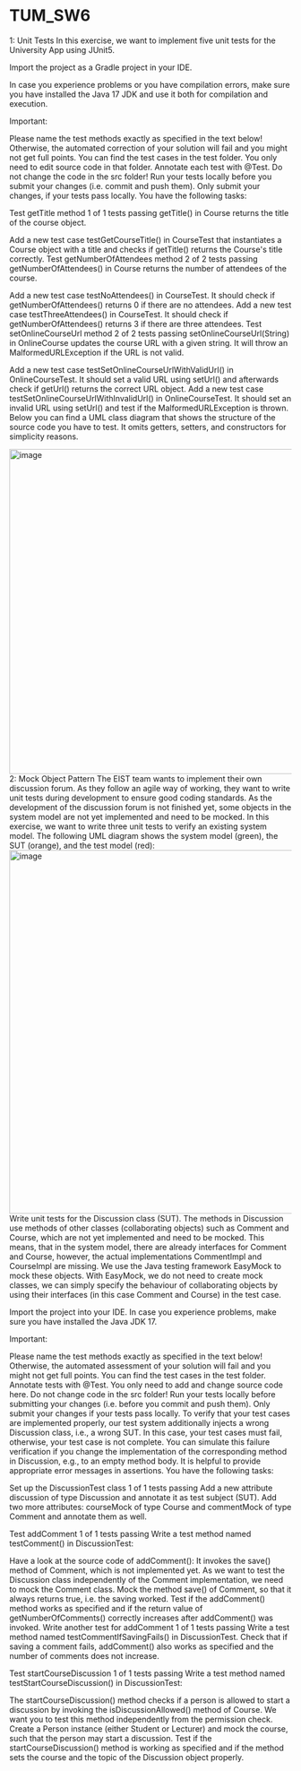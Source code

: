 # TUM_SW6
1:
Unit Tests
In this exercise, we want to implement five unit tests for the University App using JUnit5.

Import the project as a Gradle project in your IDE.

In case you experience problems or you have compilation errors, make sure you have installed the Java 17 JDK and use it both for compilation and execution.

Important:

Please name the test methods exactly as specified in the text below! Otherwise, the automated correction of your solution will fail and you might not get full points.
You can find the test cases in the test folder. You only need to edit source code in that folder. Annotate each test with @Test. Do not change the code in the src folder!
Run your tests locally before you submit your changes (i.e. commit and push them). Only submit your changes, if your tests pass locally.
You have the following tasks:

 Test getTitle method 1 of 1 tests passing
getTitle() in Course returns the title of the course object.

Add a new test case testGetCourseTitle() in CourseTest that instantiates a Course object with a title and checks if getTitle() returns the Course's title correctly.
 Test getNumberOfAttendees method 2 of 2 tests passing
getNumberOfAttendees() in Course returns the number of attendees of the course.

Add a new test case testNoAttendees() in CourseTest. It should check if getNumberOfAttendees() returns 0 if there are no attendees.
Add a new test case testThreeAttendees() in CourseTest. It should check if getNumberOfAttendees() returns 3 if there are three attendees.
 Test setOnlineCourseUrl method 2 of 2 tests passing
setOnlineCourseUrl(String) in OnlineCourse updates the course URL with a given string. It will throw an MalformedURLException if the URL is not valid.

Add a new test case testSetOnlineCourseUrlWithValidUrl() in OnlineCourseTest. It should set a valid URL using setUrl() and afterwards check if getUrl() returns the correct URL object.
Add a new test case testSetOnlineCourseUrlWithInvalidUrl() in OnlineCourseTest. It should set an invalid URL using setUrl() and test if the MalformedURLException is thrown.
Below you can find a UML class diagram that shows the structure of the source code you have to test. It omits getters, setters, and constructors for simplicity reasons.

<img width="580" alt="image" src="https://github.com/tstren1223/TUM_SW6/assets/64294878/8b921a07-f8e1-4b23-b19e-a9d64360816e">
2:
Mock Object Pattern
The EIST team wants to implement their own discussion forum. As they follow an agile way of working, they want to write unit tests during development to ensure good coding standards. As the development of the discussion forum is not finished yet, some objects in the system model are not yet implemented and need to be mocked.
In this exercise, we want to write three unit tests to verify an existing system model.
The following UML diagram shows the system model (green), the SUT (orange), and the test model (red):
<img width="649" alt="image" src="https://github.com/tstren1223/TUM_SW6/assets/64294878/21f2c5e7-6d4a-4fbe-a5e5-db9542b47556">
Write unit tests for the Discussion class (SUT). The methods in Discussion use methods of other classes (collaborating objects) such as Comment and Course, which are not yet implemented and need to be mocked. This means, that in the system model, there are already interfaces for Comment and Course, however, the actual implementations CommentImpl and CourseImpl are missing. We use the Java testing framework EasyMock to mock these objects. With EasyMock, we do not need to create mock classes, we can simply specify the behaviour of collaborating objects by using their interfaces (in this case Comment and Course) in the test case.

Import the project into your IDE. In case you experience problems, make sure you have installed the Java JDK 17.

Important:

Please name the test methods exactly as specified in the text below! Otherwise, the automated assessment of your solution will fail and you might not get full points.
You can find the test cases in the test folder. Annotate tests with @Test. You only need to add and change source code here. Do not change code in the src folder!
Run your tests locally before submitting your changes (i.e. before you commit and push them). Only submit your changes if your tests pass locally.
To verify that your test cases are implemented properly, our test system additionally injects a wrong Discussion class, i.e., a wrong SUT. In this case, your test cases must fail, otherwise, your test case is not complete.
You can simulate this failure verification if you change the implementation of the corresponding method in Discussion, e.g., to an empty method body.
It is helpful to provide appropriate error messages in assertions.
You have the following tasks:

 Set up the DiscussionTest class 1 of 1 tests passing
Add a new attribute discussion of type Discussion and annotate it as test subject (SUT). Add two more attributes: courseMock of type Course and commentMock of type Comment and annotate them as well.

 Test addComment 1 of 1 tests passing
Write a test method named testComment() in DiscussionTest:

Have a look at the source code of addComment(): It invokes the save() method of Comment, which is not implemented yet.
As we want to test the Discussion class independently of the Comment implementation, we need to mock the Comment class.
Mock the method save() of Comment, so that it always returns true, i.e. the saving worked.
Test if the addComment() method works as specified and if the return value of getNumberOfComments() correctly increases after addComment() was invoked.
 Write another test for addComment 1 of 1 tests passing
Write a test method named testCommentIfSavingFails() in DiscussionTest. Check that if saving a comment fails, addComment() also works as specified and the number of comments does not increase.

 Test startCourseDiscussion 1 of 1 tests passing
Write a test method named testStartCourseDiscussion() in DiscussionTest:

The startCourseDiscussion() method checks if a person is allowed to start a discussion by invoking the isDiscussionAllowed() method of Course. We want you to test this method independently from the permission check.
Create a Person instance (either Student or Lecturer) and mock the course, such that the person may start a discussion.
Test if the startCourseDiscussion() method is working as specified and if the method sets the course and the topic of the Discussion object properly.

